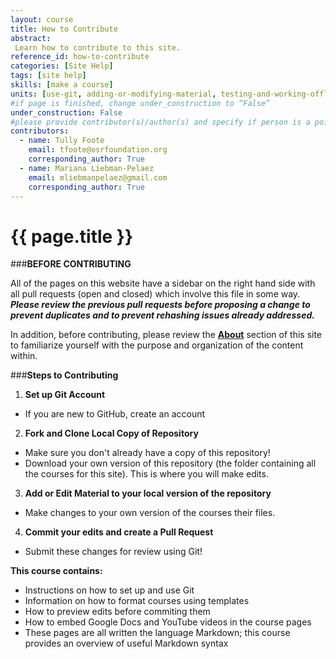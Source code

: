 ```yaml
---
layout: course
title: How to Contribute
abstract:
 Learn how to contribute to this site.
reference_id: how-to-contribute
categories: [Site Help]
tags: [site help]
skills: [make a course]
units: [use-git, adding-or-modifying-material, testing-and-working-offline, markdown-syntax]
#if page is finished, change under_construction to “False”
under_construction: False
#please provide contributor(s)/author(s) and specify if person is a point of contact (default is "True")
contributors:
  - name: Tully Foote
    email: tfoote@osrfoundation.org
    corresponding_author: True
  - name: Mariana Liebman-Pelaez
    email: mliebmanpelaez@gmail.com
    corresponding_author: True
---
```

# {{ page.title }}

###**BEFORE CONTRIBUTING**

All of the pages on this website have a sidebar on the right hand side with all pull requests (open and closed) which involve this file in some way. **_Please review the previous pull requests before proposing a change to prevent duplicates and to prevent rehashing issues already addressed._**

In addition, before contributing, please review the **[About](https://tfoote.github.io/design/about/)** section of this site to familiarize yourself with the purpose and organization of the content within.

###**Steps to Contributing**

1. **Set up Git Account**  
  * If you are new to GitHub, create an account  
2. **Fork and Clone Local Copy of Repository**  
  * Make sure you don't already have a copy of this repository!  
  * Download your own version of this repository (the folder containing all the courses for this site). This is where you will make edits.  
3. **Add or Edit Material to your local version of the repository**  
  * Make changes to your own version of the courses their files.  
4. **Commit your edits and create a Pull Request**  
  * Submit these changes for review using Git!

**This course contains:**

* Instructions on how to set up and use Git  
* Information on how to format courses using templates  
* How to preview edits before commiting them  
* How to embed Google Docs and YouTube videos in the course pages  
* These pages are all written the language Markdown; this course provides an overview of useful Markdown syntax

